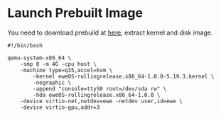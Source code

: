 # Launch Prebuilt Image

You need to download prebuild at [here](https://os-repo.ewe.moe/eweos-images/), extract kernel and disk image.

```
#!/bin/bash

qemu-system-x86_64 \
	-smp 8 -m 4G -cpu host \
	-machine type=q35,accel=kvm \
        -kernel eweOS-rollingrelease.x86_64-1.0.0-5.19.3.kernel \
        -nographic \
        -append "console=ttyS0 root=/dev/sda rw" \
       	-hda eweOS-rollingrelease.x86_64-1.0.0 \
	-device virtio-net,netdev=ewe -netdev user,id=ewe \
	-device virtio-gpu,addr=3
```